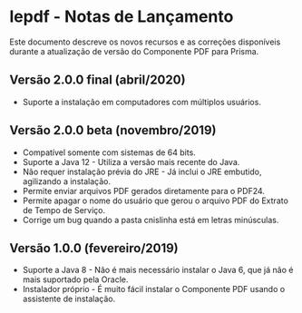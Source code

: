 # lepdf - Notas de Lançamento

Este documento descreve os novos recursos e as correções disponíveis durante a atualização de versão do Componente PDF para Prisma.

## Versão 2.0.0 final (abril/2020)
* Suporte a instalação em computadores com múltiplos usuários.

## Versão 2.0.0 beta (novembro/2019)

* Compatível somente com sistemas de 64 bits.
* Suporte a Java 12 - Utiliza a versão mais recente do Java.
* Não requer instalação prévia do JRE - Já inclui o JRE embutido, agilizando a instalação.
* Permite enviar arquivos PDF gerados diretamente para o PDF24.
* Permite apagar o nome do usuário que gerou o arquivo PDF do Extrato de Tempo de Serviço.
* Corrige um bug quando a pasta cnislinha está em letras minúsculas.

## Versão 1.0.0 (fevereiro/2019)

* Suporte a Java 8 - Não é mais necessário instalar o Java 6, que já não é mais suportado pela Oracle.
* Instalador próprio - É muito fácil instalar o Componente PDF usando o assistente de instalação.
